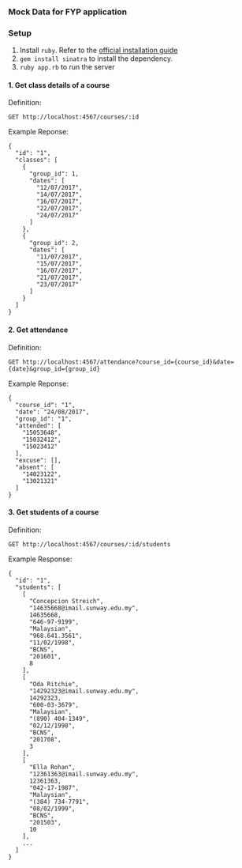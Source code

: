 ### Mock Data for FYP application

### Setup

1. Install `ruby`. Refer to the
[official installation guide](https://www.ruby-lang.org/en/documentation/installation/)
2. `gem install sinatra` to install the dependency.
3. `ruby app.rb` to run the server

#### 1. Get class details of a course

Definition:

```
GET http://localhost:4567/courses/:id
```

Example Reponse:

```
{
  "id": "1",
  "classes": [
    {
      "group_id": 1,
      "dates": [
        "12/07/2017",
        "14/07/2017",
        "16/07/2017",
        "22/07/2017",
        "24/07/2017"
      ]
    },
    {
      "group_id": 2,
      "dates": [
        "11/07/2017",
        "15/07/2017",
        "16/07/2017",
        "21/07/2017",
        "23/07/2017"
      ]
    }
  ]
}
```

#### 2. Get attendance

Definition:

```
GET http://localhost:4567/attendance?course_id={course_id}&date={date}&group_id={group_id}
```

Example Reponse:

```
{
  "course_id": "1",
  "date": "24/08/2017",
  "group_id": "1",
  "attended": [
    "15053648",
    "15032412",
    "15023412"
  ],
  "excuse": [],
  "absent": [
    "14023122",
    "13021321"
  ]
}
```

#### 3. Get students of a course

Definition:
```
GET http://localhost:4567/courses/:id/students
```

Example Response:
```
{
  "id": "1",
  "students": [
    [
      "Concepcion Streich",
      "14635668@imail.sunway.edu.my",
      14635668,
      "646-97-9199",
      "Malaysian",
      "968.641.3561",
      "11/02/1998",
      "BCNS",
      "201601",
      8
    ],
    [
      "Oda Ritchie",
      "14292323@imail.sunway.edu.my",
      14292323,
      "600-03-3679",
      "Malaysian",
      "(890) 404-1349",
      "02/12/1998",
      "BCNS",
      "201708",
      3
    ],
    [
      "Ella Rohan",
      "12361363@imail.sunway.edu.my",
      12361363,
      "042-17-1987",
      "Malaysian",
      "(384) 734-7791",
      "08/02/1999",
      "BCNS",
      "201503",
      10
    ],
    ...
  ]
}
```

